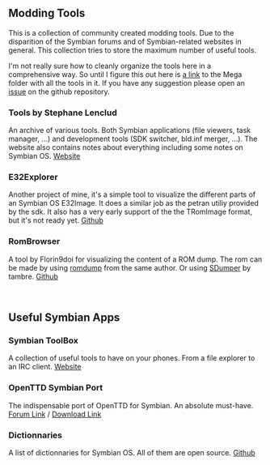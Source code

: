 ## Modding Tools

This is a collection of community created modding tools. Due to the disparition of the Symbian forums and of Symbian-related websites in general. This collection tries to store the maximum number of useful tools.

I'm not really sure how to cleanly organize the tools here in a comprehensive way. So until I figure this out here is [a link](https://mega.nz/#F!ml02EAjK!N9AlbkZ9qxCoSKnMxKIQeQ) to the Mega folder with all the tools in it. If you have any suggestion please open an [issue](https://github.com/mrRosset/Symbian-Archive/) on the github repository.

### Tools by Stephane Lenclud

An archive of various tools. Both Symbian applications (file viewers, task manager, ...) and development tools (SDK switcher, bld.inf merger, ...). The website also contains notes about everything including some notes on Symbian OS. [Website](http://slion.net/view/Dev)

### E32Explorer

Another project of mine, it's a simple tool to visualize the different parts of an Symbian OS E32Image. It does a similar job as the petran utiliy provided by the sdk. It also has a very early support of the the TRomImage format, but it's not ready yet. [Github](https://github.com/mrRosset/E32Explorer)

### RomBrowser

A tool by Florin9doi for visualizing the content of a ROM dump. The rom can be made by using [romdump](https://github.com/Florin9doi/romdump) from the same author. Or using [SDumper](https://gitlab.com/tambre/rusty-starship/tree/master) by tambre. [Github](https://github.com/Florin9doi/rombrowser)

<br>

## Useful Symbian Apps

### Symbian ToolBox

A collection of useful tools to have on your phones. From a file explorer to an IRC client. [Website](http://symbian.host-ed.me/)

### OpenTTD Symbian Port

The indispensable port of OpenTTD for Symbian. An absolute must-have. [Forum Link](https://www.tt-forums.net/viewtopic.php?t=35942) / [Download Link](http://team.pld-linux.org/~wolf/symbian/)

### Dictionnaries

A list of dictionnaries for Symbian OS. All of them are open source. [Github](https://github.com/goldendict/goldendict/issues/765) 